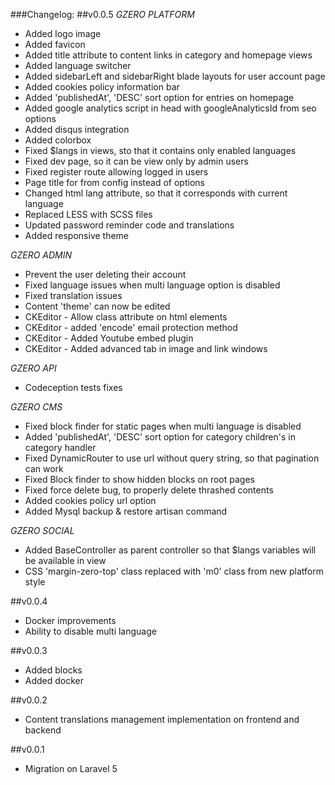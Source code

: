 ###Changelog:
##v0.0.5
*GZERO PLATFORM*

- Added logo image
- Added favicon
- Added title attribute to content links in category and homepage views
- Added language switcher
- Added sidebarLeft and sidebarRight blade layouts for user account page
- Added cookies policy information bar
- Added 'publishedAt', 'DESC' sort option for entries on homepage
- Added google analytics script in head with googleAnalyticsId from seo options
- Added disqus integration
- Added colorbox
- Fixed $langs in views, sto that it contains only enabled languages
- Fixed dev page, so it can be view only by admin users
- Fixed register route allowing logged in users
- Page title for from config instead of options
- Changed html lang attribute, so that it corresponds with current language
- Replaced LESS with SCSS files
- Updated password reminder code and translations
- Added responsive theme

*GZERO ADMIN*

- Prevent the user deleting their account
- Fixed language issues when multi language option is disabled
- Fixed translation issues
- Content 'theme' can now be edited
- CKEditor - Allow class attribute on html elements
- CKEditor - added 'encode' email protection method
- CKEditor - Added Youtube embed plugin
- CKEditor - Added advanced tab in image and link windows

*GZERO API*

- Codeception tests fixes

*GZERO CMS*

- Fixed block finder for static pages when multi language is disabled
- Added 'publishedAt', 'DESC' sort option for category children's in category handler
- Fixed DynamicRouter to use url without query string, so that pagination can work
- Fixed Block finder to show hidden blocks on root pages
- Fixed force delete bug, to properly delete thrashed contents
- Added cookies policy url option
- Added Mysql backup & restore artisan command

*GZERO SOCIAL*

- Added BaseController as parent controller so that $langs variables will be available in view
- CSS 'margin-zero-top' class replaced with 'm0' class from new platform style

##v0.0.4
- Docker improvements
- Ability to  disable multi language

##v0.0.3
- Added blocks
- Added docker

##v0.0.2
- Content translations management implementation on frontend and backend

##v0.0.1
- Migration on Laravel 5
